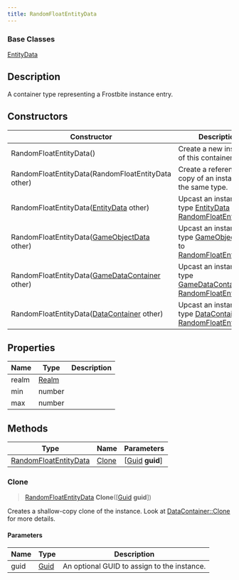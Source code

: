 ```yaml
---
title: RandomFloatEntityData
---
```

### Base Classes

[EntityData](EntityData)

## Description

A container type representing a Frostbite instance entry.

## Constructors

| Constructor                                                                      | Description                                                                                                                       |
| -------------------------------------------------------------------------------- | --------------------------------------------------------------------------------------------------------------------------------- |
| RandomFloatEntityData()                                                          | Create a new instance of this container type.                                                                                     |
| RandomFloatEntityData(RandomFloatEntityData other)                               | Create a reference copy of an instance of the same type.                                                                          |
| RandomFloatEntityData([EntityData](EntityData) other)                            | Upcast an instance of type [EntityData](EntityData) to [RandomFloatEntityData](RandomFloatEntityData).                            |
| RandomFloatEntityData([GameObjectData](GameObjectData) other)                    | Upcast an instance of type [GameObjectData](GameObjectData) to [RandomFloatEntityData](RandomFloatEntityData).                    |
| RandomFloatEntityData([GameDataContainer](GameDataContainer) other)              | Upcast an instance of type [GameDataContainer](GameDataContainer) to [RandomFloatEntityData](RandomFloatEntityData).              |
| RandomFloatEntityData([DataContainer](/vext/ref/shared/class/datacontainer) other) | Upcast an instance of type [DataContainer](/vext/ref/shared/class/datacontainer) to [RandomFloatEntityData](RandomFloatEntityData). |

## Properties

| Name  | Type           | Description |
| ----- | -------------- | ----------- |
| realm | [Realm](Realm) |             |
| min   | number         |             |
| max   | number         |             |

## Methods

| Type                                           | Name            | Parameters                                     |
| ---------------------------------------------- | --------------- | ---------------------------------------------- |
| [RandomFloatEntityData](RandomFloatEntityData) | [Clone](#clone) | \[[Guid](/vext/ref/shared/class/guid) **guid**\] |

### Clone

> [RandomFloatEntityData](RandomFloatEntityData) **Clone**(\[[Guid](/vext/ref/shared/class/guid) **guid**\])

Creates a shallow-copy clone of the instance. Look at [DataContainer::Clone](/vext/ref/shared/class/datacontainer#clone) for more details.

#### Parameters

| Name | Type         | Description                                 |
| ---- | ------------ | ------------------------------------------- |
| guid | [Guid](Guid) | An optional GUID to assign to the instance. |
